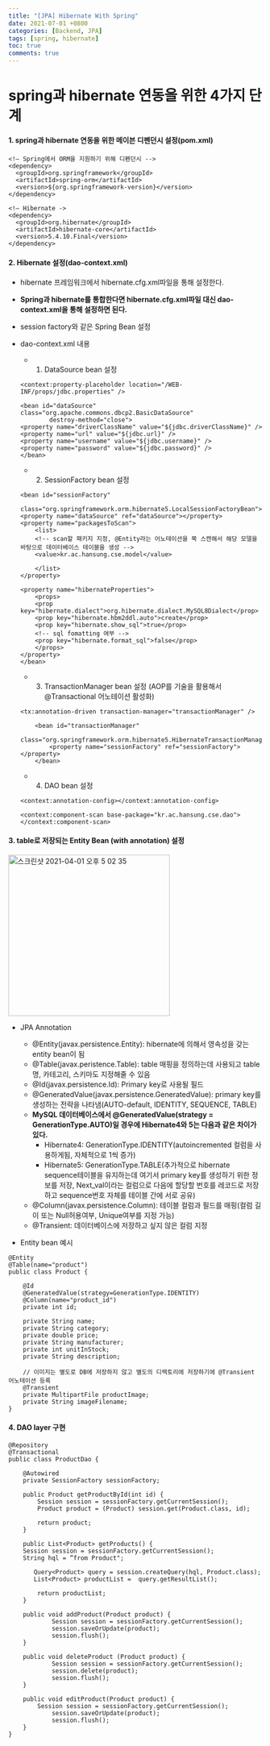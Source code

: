 ```yaml
---
title: "[JPA] Hibernate With Spring"
date: 2021-07-01 +0800
categories: [Backend, JPA]
tags: [spring, hibernate]
toc: true
comments: true
---
```


# spring과 hibernate 연동을 위한 4가지 단계
#### 1. spring과 hibernate 연동을 위한 메이븐 디펜던시 설정(pom.xml)

~~~
<!– Spring에서 ORM을 지원하기 위해 디펜던시 -->
<dependency>
  <groupId>org.springframework</groupId>
  <artifactId>spring-orm</artifactId>
  <version>${org.springframework-version}</version>
</dependency>

<!– Hibernate ->
<dependency>
  <groupId>org.hibernate</groupId>
  <artifactId>hibernate-core</artifactId>
  <version>5.4.10.Final</version>
</dependency>
~~~

#### 2. Hibernate 설정(dao-context.xml)
- hibernate 프레임워크에서 hibernate.cfg.xml파일을 통해 설정한다.
- <b>Spring과 hibernate를 통합한다면 hibernate.cfg.xml파일 대신 dao-context.xml을 통해 설정하면 된다.</b>
- session factory와 같은 Spring Bean 설정
- dao-context.xml 내용
    - 1) DataSource bean 설정
    
    ~~~
    <context:property-placeholder location="/WEB-INF/props/jdbc.properties" />

    <bean id="dataSource" class="org.apache.commons.dbcp2.BasicDataSource"
            destroy-method="close">
    <property name="driverClassName" value="${jdbc.driverClassName}" />
    <property name="url" value="${jdbc.url}" />
    <property name="username" value="${jdbc.username}" />
    <property name="password" value="${jdbc.password}" />
    </bean>
    ~~~

    - 2) SessionFactory bean 설정  

    ~~~ 
    <bean id="sessionFactory"
        class="org.springframework.orm.hibernate5.LocalSessionFactoryBean">
    <property name="dataSource" ref="dataSource"></property>
    <property name="packagesToScan">
        <list>
        <!-- scan할 패키지 지정, @Entity라는 어노테이션을 쭉 스캔해서 해당 모델을 바탕으로 데이터베이스 테이블을 생성 --> 
        <value>kr.ac.hansung.cse.model</value>
            
        </list>
    </property>

    <property name="hibernateProperties">
        <props>
        <prop key="hibernate.dialect">org.hibernate.dialect.MySQL8Dialect</prop>
        <prop key="hibernate.hbm2ddl.auto">create</prop>
        <prop key="hibernate.show_sql">true</prop>
        <!-- sql fomatting 여부 -->
        <prop key="hibernate.format_sql">false</prop>
        </props>
    </property>
    </bean>
    ~~~

    - 3) TransactionManager bean 설정 (AOP를 기술을 활용해서 @Transactional 어노테이션 활성화)

    ~~~
    <tx:annotation-driven transaction-manager="transactionManager" />

        <bean id="transactionManager"
            class="org.springframework.orm.hibernate5.HibernateTransactionManager">
            <property name="sessionFactory" ref="sessionFactory"></property>
        </bean>
    ~~~

    - 4) DAO bean 설정

    ~~~
    <context:annotation-config></context:annotation-config>

    <context:component-scan base-package="kr.ac.hansung.cse.dao">
    </context:component-scan>
    ~~~

#### 3. table로 저장되는 Entity Bean (with annotation) 설정
<img width="320" alt="스크린샷 2021-04-01 오후 5 02 35" src="https://user-images.githubusercontent.com/44339530/113262868-0f44f480-930c-11eb-8a27-c0c96c746b44.png"><br>

- JPA Annotation
    - @Entity(javax.persistence.Entity): hibernate에 의해서 영속성을 갖는 entity bean이 됨
    - @Table(javax.peristence.Table): table 매핑을 정의하는데 사용되고 table명, 카테고리, 스키마도 지정해줄 수 있음
    - @Id(javax.persistence.Id): Primary key로 사용될 필드
    - @GeneratedValue(javax.persistence.GeneratedValue): primary key를 생성하는 전략을 나타냄(AUTO-default, IDENTITY, SEQUENCE, TABLE)
    - <b>MySQL 데이터베이스에서 @GeneratedValue(strategy = GenerationType.AUTO)일 경우에 Hibernate4와 5는 다음과 같은 차이가 있다.</b>
        - Hibernate4: GenerationType.IDENTITY(autoincremented 컬럼을 사용하게됨, 자체적으로 1씩 증가)
        - Hibernate5: GenerationType.TABLE(추가적으로 hibernate sequence테이블을 유지하는데 여기서 primary key를 생성하기 위한 정보를 저장, Next_val이라는 컬럼으로 다음에 할당할 번호를 레코드로 저장하고 sequence번호 자체를 테이블 간에 서로 공유)
    - @Column(javax.persistence.Column): 테이블 컬럼과 필드를 매핑(컬럼 길이 또는 Null허용여부, Unique여부를 지정 가능)
    - @Transient: 데이터베이스에 저장하고 싶지 않은 컬럼 지정

- Entity bean 예시

~~~
@Entity
@Table(name="product")
public class Product {

    @Id
    @GeneratedValue(strategy=GenerationType.IDENTITY)
    @Column(name="product_id")
    private int id;

    private String name;
    private String category;
    private double price;
    private String manufacturer;
    private int unitInStock;
    private String description;

    // 이미지는 별도로 DB에 저장하지 않고 별도의 디렉토리에 저장하기에 @Transient 어노테이션 등록
    @Transient
    private MultipartFile productImage;
    private String imageFilename;
}
~~~

#### 4. DAO layer 구현

~~~
@Repository
@Transactional
public class ProductDao {

    @Autowired
    private SessionFactory sessionFactory;
    
    public Product getProductById(int id) {
        Session session = sessionFactory.getCurrentSession();
	    Product product = (Product) session.get(Product.class, id);

        return product;
    }

    public List<Product> getProducts() {
	Session session = sessionFactory.getCurrentSession();
	String hql = ”from Product";

       Query<Product> query = session.createQuery(hql, Product.class);
       List<Product> productList =  query.getResultList();

        return productList;
    }

    public void addProduct(Product product) {
            Session session = sessionFactory.getCurrentSession();
            session.saveOrUpdate(product);
            session.flush();
    }
    
    public void deleteProduct (Product product) {
            Session session = sessionFactory.getCurrentSession();
            session.delete(product);
            session.flush();
    }

    public void editProduct(Product product) {
        Session session = sessionFactory.getCurrentSession();
            session.saveOrUpdate(product);
            session.flush();
    }
}
~~~